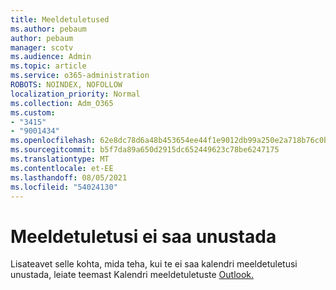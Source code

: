 ```yaml
---
title: Meeldetuletused
ms.author: pebaum
author: pebaum
manager: scotv
ms.audience: Admin
ms.topic: article
ms.service: o365-administration
ROBOTS: NOINDEX, NOFOLLOW
localization_priority: Normal
ms.collection: Adm_O365
ms.custom:
- "3415"
- "9001434"
ms.openlocfilehash: 62e8dc78d6a48b453654ee44f1e9012db99a250e2a718b76c0b9e966a04cace4
ms.sourcegitcommit: b5f7da89a650d2915dc652449623c78be6247175
ms.translationtype: MT
ms.contentlocale: et-EE
ms.lasthandoff: 08/05/2021
ms.locfileid: "54024130"
---
```

# <a name="cannot-dismiss-reminders"></a>Meeldetuletusi ei saa unustada

Lisateavet selle kohta, mida teha, kui te ei saa kalendri meeldetuletusi unustada, leiate teemast Kalendri meeldetuletuste [Outlook.](https://docs.microsoft.com/exchange/troubleshoot/calendar-reminders/cannot-dismiss-outlook-calendar-reminders)

